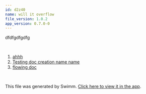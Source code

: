 ```yaml
---
id: d2z40
name: will it overflow
file_version: 1.0.2
app_version: 0.7.0-0
---
```


<!-- Intro - Do not remove this comment -->
dfdfgdfgdfg

<br/>

<!-- Steps - Do not remove this comment -->
1. [ahhh](ahhh.7yg2i.sw.md)
2. [Testing doc creation name name](testing-doc-creation-name-name.LTxBk.sw.md)
3. [flowing doc](flowing-doc.PIv3p.sw.md)


<br/>

This file was generated by Swimm. [Click here to view it in the app](http://localhost:5000/repos/Z2l0aHViJTNBJTNBc3Rva2Utd2VhdGhlciUzQSUzQUFkZGllQ29oZW4=/docs/d2z40).